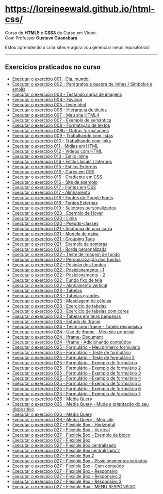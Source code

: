 # https://loreineewald.github.io/html-css/

 Curso de <strong>HTML5</strong> e <strong>CSS3</strong> do Curso em Vídeo.<br>
 Com Professor <strong>Gustavo Guanabara</strong>.

Estou aprendendo a criar sites e agora vou gerenciar meus repositórios!

---

<h2>Exercícios praticados no curso</h2>

<ul type="disc">
    <li><a href="https://loreineewald.github.io/html-css/exercicios/ex001/index.html" target= "_blank">Executar o exercício 001 - Olá, mundo!</a><br>
    <li><a href="https://loreineewald.github.io/html-css/exercicios/ex002/index.html" target="_blank">Executar o exercício 002 - Parágrafos e quebra de linhas / Símbolos e emojis</a><br>
    <li><a href="https://loreineewald.github.io/html-css/exercicios/ex003/index.html" target="_blank">Executar o exercício 003 - Testando carga de imagens</a><br>
    <li><a href="https://loreineewald.github.io/html-css/exercicios/ex004/index.html" target="_blank">Executar o exercício 004 - Favicon</a><br>
    <li><a href="https://loreineewald.github.io/html-css/exercicios/ex005/index.html" target="_blank">Executar o exercício 005 - teste.html</a><br>
    <li><a href="https://loreineewald.github.io/html-css/exercicios/ex006/index.html" target="_blank">Executar o exercício 006 - Hierarquia de títulos</a><br>
    <li><a href="https://loreineewald.github.io/html-css/exercicios/ex007/html4.html" target="_blank">Executar o exercício 007 - Meu site HTML4</a><br>
    <li><a href="https://loreineewald.github.io/html-css/exercicios/ex007/html5.html" target="_blank">Executar o exercício 007 - Exemplo de semântica</a><br>
    <li><a href="https://loreineewald.github.io/html-css/exercicios/ex008/index.html" target="_blank">Executar o exercício 008 - Formatação de textos</a><br>
    <li><a href="https://loreineewald.github.io/html-css/exercicios/ex008b/index.html" target="_blank">Executar o exercício 008b - Outras formatações</a><br>
    <li><a href="https://loreineewald.github.io/html-css/exercicios/ex009/index.html" target="_blank">Executar o exercício 009 - Trabalhando com listas</a><br>
    <li><a href="https://loreineewald.github.io/html-css/exercicios/ex010/index.html" target="_blank">Executar o exercício 010 - Trabalhando com links</a><br>
    <li><a href="https://loreineewald.github.io/html-css/exercicios/ex011/index.html" target="_blank">Executar o exercício 011 - Mídias em HTML</a><br>
    <li><a href="https://loreineewald.github.io/html-css/exercicios/ex012/index.html" target="_blank">Executar o exercício 012 - Vídeos com HTML</a><br>
    <li><a href="https://loreineewald.github.io/html-css/exercicios/ex013/index.html" target="_blank">Executar o exercício 013 - Estilo Inline</a><br>
    <li><a href="https://loreineewald.github.io/html-css/exercicios/ex014/index.html" target="_blank">Executar o exercício 014 - Estilos locais / Internos</a><br>
    <li><a href="https://loreineewald.github.io/html-css/exercicios/ex015/index.html" target="_blank">Executar o exercício 015 - Estilos Externos</a><br>
    <li><a href="https://loreineewald.github.io/html-css/exercicios/ex016/cor01.html" target="_blank">Executar o exercício 016 - Cores em CSS</a><br>
    <li><a href="https://loreineewald.github.io/html-css/exercicios/ex016/cor02.html" target="_blank">Executar o exercício 016 - Gradiente em CSS</a><br>
    <li><a href="https://loreineewald.github.io/html-css/exercicios/ex016/cor03.html" target="_blank">Executar o exercício 016 - Site de exemplo</a><br>
    <li><a href="https://loreineewald.github.io/html-css/exercicios/ex017/fonte01.html" target="_blank">Executar o exercício 017 - Fontes em CSS</a><br>
    <li><a href="https://loreineewald.github.io/html-css/exercicios/ex017/fonte02.html" target="_blank">Executar o exercício 017 - Alinhamento</a><br>
    <li><a href="https://loreineewald.github.io/html-css/exercicios/ex018/fonte01.html" target="_blank">Executar o exercício 018 - Fontes do Google Fonts</a><br>
    <li><a href="https://loreineewald.github.io/html-css/exercicios/ex018/fonte02.html" target="_blank">Executar o exercício 018 - Fontes Externas</a><br>
    <li><a href="https://loreineewald.github.io/html-css/exercicios/ex019/seletor01.html" target="_blank">Executar o exercício 019 - Seletores personalizados</a><br>
    <li><a href="https://loreineewald.github.io/html-css/exercicios/ex020/hover.html" target="_blank">Executar o exercício 020 - Exemplo de Hover</a><br>
    <li><a href="https://loreineewald.github.io/html-css/exercicios/ex020/links.html" target="_blank">Executar o exercício 020 - Links</a><br>
    <li><a href="https://loreineewald.github.io/html-css/exercicios/ex020/pseudoclasse.html" target="_blank">Executar o exercício 020 - Pseudo-classes</a><br>
    <li><a href="https://loreineewald.github.io/html-css/exercicios/ex021/anatomiacaixa.html" target="_blank">Executar o exercício 021 - Anatomia de uma caixa</a><br>
    <li><a href="https://loreineewald.github.io/html-css/exercicios/ex021/caixa01.html" target="_blank">Executar o exercício 021 - Modelo de caixa</a><br>
    <li><a href="https://loreineewald.github.io/html-css/exercicios/ex021/caixa02.html" target="_blank">Executar o exercício 021 - Grouping Tags</a><br>
    <li><a href="https://loreineewald.github.io/html-css/exercicios/ex021/caixa02.2.html" target="_blank">Executar o exercício 021 - Exemplo de sombras</a><br>
    <li><a href="https://loreineewald.github.io/html-css/exercicios/ex021/caixa03.html" target="_blank">Executar o exercício 021 - Borda personalizada</a><br>
    <li><a href="https://loreineewald.github.io/html-css/exercicios/ex022/fundo001.html" target="_blank">Executar o exercício 022 - Teste de imagem de fundo</a><br>
    <li><a href="https://loreineewald.github.io/html-css/exercicios/ex022/fundo002.html" target="_blank">Executar o exercício 022 - Personalização dos fundos</a><br>
    <li><a href="https://loreineewald.github.io/html-css/exercicios/ex022/fundo003.html" target="_blank">Executar o exercício 022 - Posição dos fundos</a><br>
    <li><a href="https://loreineewald.github.io/html-css/exercicios/ex022/fundo004.html" target="_blank">Executar o exercício 022 - Posicionamento - 1</a><br>
    <li><a href="https://loreineewald.github.io/html-css/exercicios/ex022/fundo005.html" target="_blank">Executar o exercício 022 - Posicionamento - 2</a><br>
    <li><a href="https://loreineewald.github.io/html-css/exercicios/ex022/fundo006.html" target="_blank">Executar o exercício 022 - Fundo fixo de tela</a><br>
    <li><a href="https://loreineewald.github.io/html-css/exercicios/ex022/fundo007.html" target="_blank">Executar o exercício 022 - Alinhamento vertical</a><br>
    <li><a href="https://loreineewald.github.io/html-css/exercicios/ex023/tabela001.html" target="_blank">Executar o exercício 023 - Tabelas</a><br>
    <li><a href="https://loreineewald.github.io/html-css/exercicios/ex023/tabela002.html" target="_blank">Executar o exercício 023 - Tabelas grandes</a><br>
    <li><a href="https://loreineewald.github.io/html-css/exercicios/ex023/tabela003.html" target="_blank">Executar o exercício 023 - Mesclagem de células</a><br>
    <li><a href="https://loreineewald.github.io/html-css/exercicios/ex023/tabela004.html" target="_blank">Executar o exercício 023 - Exercício de tabelas</a><br>
    <li><a href="https://loreineewald.github.io/html-css/exercicios/ex023/tabela005.html" target="_blank">Executar o exercício 023 - Exercício de tabelas com cores</a><br>
    <li><a href="https://loreineewald.github.io/html-css/exercicios/ex023/tabela006.html" target="_blank">Executar o exercício 023 - Tabelas em telas pequenas</a><br>
    <li><a href="https://loreineewald.github.io/html-css/exercicios/ex024/iframe001.html" target="_blank">Executar o exercício 024 - Estudo de iframe</a><br>
    <li><a href="https://loreineewald.github.io/html-css/exercicios/ex024/iframe002.html" target="_blank">Executar o exercício 024 - Teste com iframe - Tabela responsiva</a><br>
    <li><a href="https://loreineewald.github.io/html-css/exercicios/ex024/iframe004.html" target="_blank">Executar o exercício 024 - Uso de iframe - Meu site principal</a><br>
    <li><a href="https://loreineewald.github.io/html-css/exercicios/ex024/iframe005.html" target="_blank">Executar o exercício 024 - Iframe- Document</a><br>
    <li><a href="https://loreineewald.github.io/html-css/exercicios/ex024/iframe006.html" target="_blank">Executar o exercício 024 - Iframe - Adicionando conteúdos</a><br>
    <li><a href="https://loreineewald.github.io/html-css/exercicios/ex025/form001.html" target="_blank">Executar o exercício 025 - Formulário - Meu primeiro formulário</a><br>
    <li><a href="https://loreineewald.github.io/html-css/exercicios/ex025/form002.html" target="_blank">Executar o exercício 025 - Formulário - Teste de formulário</a><br>
    <li><a href="https://loreineewald.github.io/html-css/exercicios/ex025/form003.html" target="_blank">Executar o exercício 025 - Formulário - Teste de formulário 2</a><br>
    <li><a href="https://loreineewald.github.io/html-css/exercicios/ex025/form004.html" target="_blank">Executar o exercício 025 - Formulário - Exemplo de formulário</a><br>
    <li><a href="https://loreineewald.github.io/html-css/exercicios/ex025/form005.html" target="_blank">Executar o exercício 025 - Formulário - Exemplo de formulário 2</a><br>
    <li><a href="https://loreineewald.github.io/html-css/exercicios/ex025/form006.html" target="_blank">Executar o exercício 025 - Formulário - Exemplo de formulário 3</a><br>
    <li><a href="https://loreineewald.github.io/html-css/exercicios/ex025/form007.html" target="_blank">Executar o exercício 025 - Formulário - Exemplo de formulário 4</a><br>
    <li><a href="https://loreineewald.github.io/html-css/exercicios/ex025/form008.html" target="_blank">Executar o exercício 025 - Formulário - Exemplo de formulário 5</a><br>
    <li><a href="https://loreineewald.github.io/html-css/exercicios/ex025/form009.html" target="_blank">Executar o exercício 025 - Formulário - Exemplo de formulário 6</a><br>
    <li><a href="https://loreineewald.github.io/html-css/exercicios/ex025/form010.html" target="_blank">Executar o exercício 025 - Formulário - Exemplo de formulário 7</a><br>
    <li><a href="https://loreineewald.github.io/html-css/exercicios/ex026/mq001/index.html" target="_blank">Executar o exercício 026 - Media Query</a><br>
    <li><a href="https://loreineewald.github.io/html-css/exercicios/ex026/mq002/index.html" target="_blank">Executar o exercício 026 - Media Query - Mude a orientação do seu dispositivo</a><br>
    <li><a href="https://loreineewald.github.io/html-css/exercicios/ex026/mq004/index.html" target="_blank">Executar o exercício 026 - Media Query </a><br>
    <li><a href="https://loreineewald.github.io/html-css/exercicios/ex026/mq005/index.html" target="_blank">Executar o exercício 026 - Media Query - Meu site </a><br>
    <li><a href="https://loreineewald.github.io/html-css/exercicios/ex027/flex001/index.html" target="_blank">Executar o exercício 027 - Flexible Box - Horizontal</a><br>
    <li><a href="https://loreineewald.github.io/html-css/exercicios/ex027/flex002/index.html" target="_blank">Executar o exercício 027 - Flexible Box - Vertical</a><br>
    <li><a href="https://loreineewald.github.io/html-css/exercicios/ex027/flex003/index.html" target="_blank">Executar o exercício 027 - Flexible Box - Exemplo de bloco</a><br>
    <li><a href="https://loreineewald.github.io/html-css/exercicios/ex027/flex004/index.html" target="_blank">Executar o exercício 027 - Flexible Box </a><br>
    <li><a href="https://loreineewald.github.io/html-css/exercicios/ex027/flex005/index.html" target="_blank">Executar o exercício 027 - Flexible Box centralizado</a><br>
    <li><a href="https://loreineewald.github.io/html-css/exercicios/ex027/flex006/index.html" target="_blank">Executar o exercício 027 - Flexible Box centralizado 2 </a><br>
    <li><a href="https://loreineewald.github.io/html-css/exercicios/ex027/flex007/index.html" target="_blank">Executar o exercício 027 - Flexible Box 2</a><br>
    <li><a href="https://loreineewald.github.io/html-css/exercicios/ex027/flex008/index.html" target="_blank">Executar o exercício 027 - Flexible Box - Posicionamentos variados</a><br>
    <li><a href="https://loreineewald.github.io/html-css/exercicios/ex027/flex009/index.html" target="_blank">Executar o exercício 027 - Flexible Box - Com conteúdo</a><br>
    <li><a href="https://loreineewald.github.io/html-css/exercicios/ex027/flex010/index.html" target="_blank">Executar o exercício 027 - Flexible Box - Responsivo</a><br>
    <li><a href="https://loreineewald.github.io/html-css/exercicios/ex027/flex011/index.html" target="_blank">Executar o exercício 027 - Flexible Box - Responsivo 2 </a><br>
    <li><a href="https://loreineewald.github.io/html-css/exercicios/ex027/flex012/index.html" target="_blank">Executar o exercício 027 - Flexible Box - Responsivo 3 </a><br>
    <li><a href="https://loreineewald.github.io/html-css/exercicios/ex027/flex013%20-%20menu%20flexbox/index.html" target="_blank">Executar o exercício 027 - Flexible Box - MENU RESPONSIVO </a><br>
    

